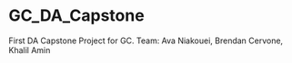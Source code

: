 # GC_DA_Capstone
First DA Capstone Project for GC. Team: Ava Niakouei, Brendan Cervone, Khalil Amin
